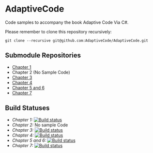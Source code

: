 # AdaptiveCode

Code samples to accompany the book Adaptive Code Via C#.

Please remember to clone this repository recursively:

```
git clone --recursive git@github.com:AdaptiveCode/AdaptiveCode.git
```

## Submodule Repositories

- [Chapter 1](https://www.github.com/AdaptiveCode/Chapter1)
- Chapter 2 (No Sample Code)
- [Chapter 3](https://www.github.com/AdaptiveCode/Chapter3)
- [Chapter 4](https://www.github.com/AdaptiveCode/Chapter4)
- [Chapter 5 and 6](https://www.github.com/AdaptiveCode/Chapter5and6)
- [Chapter 7](https://www.github.com/AdaptiveCode/Chapter7)

## Build Statuses

- _Chapter 1:_ [![Build status](https://ci.appveyor.com/api/projects/status/1t002jpnh5yxkml5?svg=true)](https://ci.appveyor.com/project/garymcleanhall/chapter1)
- _Chapter 2:_ No sample Code
- _Chapter 3:_ [![Build status](https://ci.appveyor.com/api/projects/status/caefay9t646r4al0?svg=true)](https://ci.appveyor.com/project/garymcleanhall/chapter3)
- _Chapter 4:_ [![Build status](https://ci.appveyor.com/api/projects/status/f1xj5uole89aondy?svg=true)](https://ci.appveyor.com/project/garymcleanhall/chapter4)
- _Chapter 5 and 6:_ [![Build status](https://ci.appveyor.com/api/projects/status/2s94um4yxm6w9fiw?svg=true)](https://ci.appveyor.com/project/garymcleanhall/chapter5and6)
- _Chapter 7:_ [![Build status](https://ci.appveyor.com/api/projects/status/b1laab6l6f48wb8h?svg=true)](https://ci.appveyor.com/project/garymcleanhall/chapter7)
